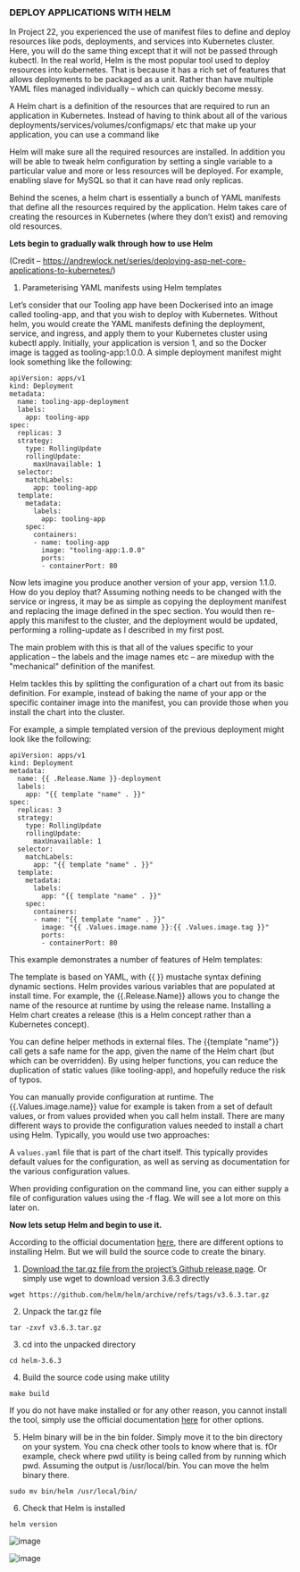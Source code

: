 ### DEPLOY APPLICATIONS WITH HELM

In Project 22, you experienced the use of manifest files to define and deploy resources like pods, deployments, and services into
Kubernetes cluster. Here, you will do the same thing except that it will not be passed through kubectl. In the real world, Helm is
the most popular tool used to deploy resources into kubernetes. That is because it has a rich set of features that allows deployments
to be packaged as a unit. Rather than have multiple YAML files managed individually – which can quickly become messy.

A Helm chart is a definition of the resources that are required to run an application in Kubernetes. Instead of having to think 
about all of the various deployments/services/volumes/configmaps/ etc that make up your application, you can use a command like

Helm will make sure all the required resources are installed. In addition you will be able to tweak helm configuration by
setting a single variable to a particular value and more or less resources will be deployed. For example, enabling slave for MySQL
so that it can have read only replicas.

Behind the scenes, a helm chart is essentially a bunch of YAML manifests that define all the resources required by the application.
Helm takes care of creating the resources in Kubernetes (where they don’t exist) and removing old resources.

**Lets begin to gradually walk through how to use Helm** 

(Credit – https://andrewlock.net/series/deploying-asp-net-core-applications-to-kubernetes/)


1. Parameterising YAML manifests using Helm templates

Let’s consider that our Tooling app have been Dockerised into an image called tooling-app, and that you wish to deploy with Kubernetes.
Without helm, you would create the YAML manifests defining the deployment, service, and ingress, and apply them to your Kubernetes
cluster using kubectl apply. Initially, your application is version 1, and so the Docker image is tagged as tooling-app:1.0.0. 
A simple deployment manifest might look something like the following:


```
apiVersion: apps/v1
kind: Deployment
metadata:
  name: tooling-app-deployment
  labels:
    app: tooling-app
spec:
  replicas: 3
  strategy: 
    type: RollingUpdate
    rollingUpdate:
      maxUnavailable: 1
  selector:
    matchLabels:
      app: tooling-app
  template:
    metadata:
      labels:
        app: tooling-app
    spec:
      containers:
      - name: tooling-app
        image: "tooling-app:1.0.0"
        ports:
        - containerPort: 80
```


Now lets imagine you produce another version of your app, version 1.1.0. How do you deploy that? Assuming nothing needs to be 
changed with the service or ingress, it may be as simple as copying the deployment manifest and replacing the image defined in the spec section. You would then re-apply this manifest to the cluster, and the deployment would be updated, performing a rolling-update as I described in my first post.

The main problem with this is that all of the values specific to your application – the labels and the image names etc – are mixedup with the "mechanical" definition of the manifest.

Helm tackles this by splitting the configuration of a chart out from its basic definition. For example, instead of baking the name
of your app or the specific container image into the manifest, you can provide those when you install the chart into the cluster.

For example, a simple templated version of the previous deployment might look like the following:


```
apiVersion: apps/v1
kind: Deployment
metadata:
  name: {{ .Release.Name }}-deployment
  labels:
    app: "{{ template "name" . }}"
spec:
  replicas: 3
  strategy: 
    type: RollingUpdate
    rollingUpdate:
      maxUnavailable: 1
  selector:
    matchLabels:
      app: "{{ template "name" . }}"
  template:
    metadata:
      labels:
        app: "{{ template "name" . }}"
    spec:
      containers:
      - name: "{{ template "name" . }}"
        image: "{{ .Values.image.name }}:{{ .Values.image.tag }}"
        ports:
        - containerPort: 80
```


This example demonstrates a number of features of Helm templates:

The template is based on YAML, with {{ }} mustache syntax defining dynamic sections.
Helm provides various variables that are populated at install time. For example, the {{.Release.Name}} allows you to change the name 
of the resource at runtime by using the release name. Installing a Helm chart creates a release (this is a Helm concept rather than 
a Kubernetes concept).

You can define helper methods in external files. The {{template "name"}} call gets a safe name for the app, given the name of the
Helm chart (but which can be overridden). By using helper functions, you can reduce the duplication of static values (like tooling-app),
and hopefully reduce the risk of typos.

You can manually provide configuration at runtime. The {{.Values.image.name}} value for example is taken from a set of default values,
or from values provided when you call helm install. There are many different ways to provide the configuration values needed to 
install a chart using Helm. Typically, you would use two approaches:

A `values.yaml` file that is part of the chart itself. This typically provides default values for the configuration, as well as serving as documentation for the various configuration values.

When providing configuration on the command line, you can either supply a file of configuration values using the -f flag. We will see
a lot more on this later on.

**Now lets setup Helm and begin to use it.**

According to the official documentation [here](https://helm.sh/docs/intro/install/), there are different options to installing Helm.
But we will build the source code to create the binary.

1. [Download the tar.gz file from the project’s Github release page](https://github.com/helm/helm/releases). Or simply use wget
 to download version 3.6.3 directly
 
```
wget https://github.com/helm/helm/archive/refs/tags/v3.6.3.tar.gz
```

2. Unpack the tar.gz file

```
tar -zxvf v3.6.3.tar.gz 
```

3. cd into the unpacked directory

```
cd helm-3.6.3
```

4. Build the source code using make utility

```
make build
```

If you do not have make installed or for any other reason, you cannot install the tool, simply use the official documentation 
[here](https://helm.sh/docs/intro/install/) for other options.


5. Helm binary will be in the bin folder. Simply move it to the bin directory on your system. You cna check other tools to know where
that is. fOr example, check where pwd utility is being called from by running which pwd. Assuming the output is /usr/local/bin.
You can move the helm binary there.

```
sudo mv bin/helm /usr/local/bin/
```

6. Check that Helm is installed
```
helm version
```
![image](https://github.com/user-attachments/assets/9b26dbac-67ff-41ff-a5e8-82dd159083d7)

![image](https://github.com/user-attachments/assets/0ff16bf7-8aeb-4804-aa7a-a9ac1f17495c)
